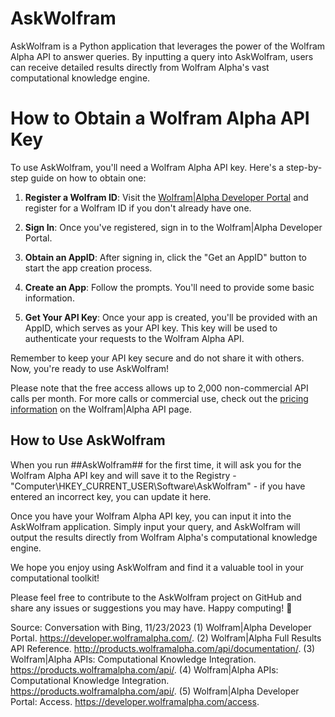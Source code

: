 # AskWolfram

AskWolfram is a Python application that leverages the power of the Wolfram Alpha API to answer queries. By inputting a query into AskWolfram, users can receive detailed results directly from Wolfram Alpha's vast computational knowledge engine.

# How to Obtain a Wolfram Alpha API Key

To use AskWolfram, you'll need a Wolfram Alpha API key. Here's a step-by-step guide on how to obtain one:

1. **Register a Wolfram ID**: Visit the [Wolfram|Alpha Developer Portal](^2^) and register for a Wolfram ID if you don't already have one.

2. **Sign In**: Once you've registered, sign in to the Wolfram|Alpha Developer Portal.

3. **Obtain an AppID**: After signing in, click the "Get an AppID" button to start the app creation process. 

4. **Create an App**: Follow the prompts. You'll need to provide some basic information.

5. **Get Your API Key**: Once your app is created, you'll be provided with an AppID, which serves as your API key. This key will be used to authenticate your requests to the Wolfram Alpha API.

Remember to keep your API key secure and do not share it with others. Now, you're ready to use AskWolfram!

Please note that the free access allows up to 2,000 non-commercial API calls per month. For more calls or commercial use, check out the [pricing information](^1^) on the Wolfram|Alpha API page.

## How to Use AskWolfram

When you run ##AskWolfram## for the first time, it will ask you for the Wolfram Alpha API key and will save it to the Registry - "Computer\HKEY_CURRENT_USER\Software\AskWolfram" - if you have entered an incorrect key, you can update it here.

Once you have your Wolfram Alpha API key, you can input it into the AskWolfram application. Simply input your query, and AskWolfram will output the results directly from Wolfram Alpha's computational knowledge engine.

We hope you enjoy using AskWolfram and find it a valuable tool in your computational toolkit!

Please feel free to contribute to the AskWolfram project on GitHub and share any issues or suggestions you may have. Happy computing! 🚀

Source: Conversation with Bing, 11/23/2023
(1) Wolfram|Alpha Developer Portal. https://developer.wolframalpha.com/.
(2) Wolfram|Alpha Full Results API Reference. http://products.wolframalpha.com/api/documentation/.
(3) Wolfram|Alpha APIs: Computational Knowledge Integration. https://products.wolframalpha.com/api/.
(4) Wolfram|Alpha APIs: Computational Knowledge Integration. https://products.wolframalpha.com/api/.
(5) Wolfram|Alpha Developer Portal: Access. https://developer.wolframalpha.com/access.

